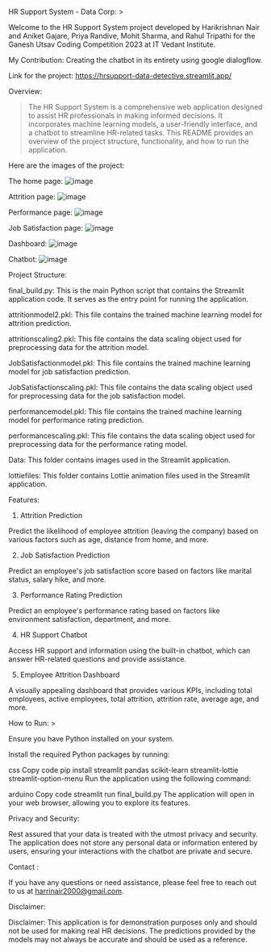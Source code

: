 HR Support System - Data Corp: >

Welcome to the HR Support System project developed by Harikrishnan Nair and Aniket Gajare, Priya Randive, Mohit Sharma, and Rahul Tripathi for the Ganesh Utsav Coding Competition 2023 at IT Vedant Institute.

My Contribution: Creating the chatbot in its entirety using google dialogflow. 

Link for the project: https://hrsupport-data-detective.streamlit.app/

Overview:

> The HR Support System is a comprehensive web application designed to assist HR professionals in making informed decisions. It incorporates machine learning models, a user-friendly interface, and a chatbot to streamline HR-related tasks. This README provides an overview of the project structure, functionality, and how to run the application.


Here are the images of the project:

The home page:
![image](https://github.com/hari3100/HR-Support-System/assets/115133374/43caa29d-18fd-4011-a805-fdd0eb2b9025)

Attrition page:
![image](https://github.com/hari3100/HR-Support-System/assets/115133374/96db6114-70c6-483b-978a-7198d9c00b37)

Performance page:
![image](https://github.com/hari3100/HR-Support-System/assets/115133374/a836b7f7-2f3f-434b-860e-6791cd8f9ccc)

Job Satisfaction page:
![image](https://github.com/hari3100/HR-Support-System/assets/115133374/7e0f6599-aa1b-4f78-aab0-986a24eaffda)

Dashboard:
![image](https://github.com/hari3100/HR-Support-System/assets/115133374/1ea98a3b-6ff6-4857-805e-bb73dcf99317)

Chatbot:
![image](https://github.com/hari3100/HR-Support-System/assets/115133374/edab86ca-71ce-4a43-ac97-08523336dd89)








Project Structure:

final_build.py: This is the main Python script that contains the Streamlit application code. It serves as the entry point for running the application.


attritionmodel2.pkl: This file contains the trained machine learning model for attrition prediction.


attritionscaling2.pkl: This file contains the data scaling object used for preprocessing data for the attrition model.


JobSatisfactionmodel.pkl: This file contains the trained machine learning model for job satisfaction prediction.


JobSatisfactionscaling.pkl: This file contains the data scaling object used for preprocessing data for the job satisfaction model.


performancemodel.pkl: This file contains the trained machine learning model for performance rating prediction.


performancescaling.pkl: This file contains the data scaling object used for preprocessing data for the performance rating model.


Data: This folder contains images used in the Streamlit application.


lottiefiles: This folder contains Lottie animation files used in the Streamlit application.


Features:


1. Attrition Prediction

Predict the likelihood of employee attrition (leaving the company) based on various factors such as age, distance from home, and more.

2. Job Satisfaction Prediction

Predict an employee's job satisfaction score based on factors like marital status, salary hike, and more.

3. Performance Rating Prediction

Predict an employee's performance rating based on factors like environment satisfaction, department, and more.

4. HR Support Chatbot

Access HR support and information using the built-in chatbot, which can answer HR-related questions and provide assistance.

5. Employee Attrition Dashboard

A visually appealing dashboard that provides various KPIs, including total employees, active employees, total attrition, attrition rate, average age, and more.










How to Run: >


Ensure you have Python installed on your system.


Install the required Python packages by running:

css
Copy code
pip install streamlit pandas scikit-learn streamlit-lottie streamlit-option-menu
Run the application using the following command:

arduino
Copy code
streamlit run final_build.py
The application will open in your web browser, allowing you to explore its features.


Privacy and Security: 

Rest assured that your data is treated with the utmost privacy and security. The application does not store any personal data or information entered by users, ensuring your interactions with the chatbot are private and secure.


Contact : 

If you have any questions or need assistance, please feel free to reach out to us at harrinair2000@gmail.com.


Disclaimer: 

Disclaimer: This application is for demonstration purposes only and should not be used for making real HR decisions. The predictions provided by the models may not always be accurate and should be used as a reference.

